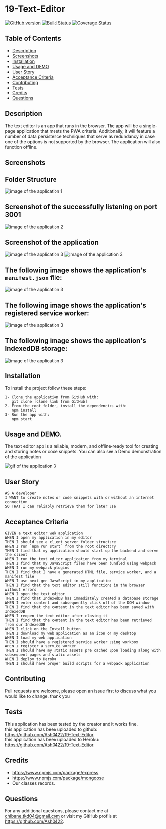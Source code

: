 # 19-Text-Editor
[![GitHub version](https://badge.fury.io/gh/yourusername%2Fyourrepo.svg)](https://badge.fury.io/gh/yourusername%2Fyourrepo)
[![Build Status](https://travis-ci.org/yourusername/yourrepo.svg?branch=master)](https://travis-ci.org/yourusername/yourrepo)
[![Coverage Status](https://coveralls.io/repos/github/Ash0422/18-Social-Network-API/badge.svg?branch=master)](https://coveralls.io/github/Ash0422/18-Social-Network-API?branch=master)

## Table of Contents

- [Description](#description)
- [Screenshots](#screenshots)
- [Installation](#installation)
- [Usage and DEMO](#usage-and-demogit)
- [User Story](#user-story)
- [Acceptance Criteria](#acceptance-criteria)
- [Contributing](#contributing)
- [Tests](#tests)
- [Credits](#credits)
- [Questions](#questions)

## Description

The text editor is an app that runs in the browser. 
The app will be a single-page application that meets the PWA criteria.
Additionally, it will feature a number of data persistence techniques that serve as redundancy in case one of the options is not supported by the browser. 
The application will also function offline.

## Screenshots
## Folder Structure <br>

![image of the application 1](./assets/images/Screenshot1.png)

## Screenshot of the successfully listening on port 3001

![image of the application 2](./assets/images/Screenshot2.png)

## Screenshot of the application

![image of the application 3](./assets/images/Screenshot3.png)
![image of the application 3](./assets/images/Screenshot4.png)

## The following image shows the application's `manifest.json` file:
![image of the application 3](./assets/images/Screenshot5.png)
## The following image shows the application's registered service worker:
![image of the application 3](./assets/images/Screenshot6.png)
## The following image shows the application's IndexedDB storage: 
![image of the application 3](./assets/images/Screenshot7.png)
## Installation
To install the project follow these steps:
```
1- Clone the application from GitHub with:
   git clone [clone link from GitHub]
2- From the root folder, install the dependencies with:
   npm install
3- Run the app with:
   npm start
```

## Usage and DEMO.

The text editor app is a reliable, modern, and offline-ready tool for creating and storing notes or code snippets.
You can also see a Demo demonstration of the application 

![gif of the application 3](./assets/images/gif.gif)

## User Story
```
AS A developer
I WANT to create notes or code snippets with or without an internet connection
SO THAT I can reliably retrieve them for later use
```
## Acceptance Criteria
```
GIVEN a text editor web application
WHEN I open my application in my editor
THEN I should see a client server folder structure
WHEN I run `npm run start` from the root directory
THEN I find that my application should start up the backend and serve the client
WHEN I run the text editor application from my terminal
THEN I find that my JavaScript files have been bundled using webpack
WHEN I run my webpack plugins
THEN I find that I have a generated HTML file, service worker, and a manifest file
WHEN I use next-gen JavaScript in my application
THEN I find that the text editor still functions in the browser without errors
WHEN I open the text editor
THEN I find that IndexedDB has immediately created a database storage
WHEN I enter content and subsequently click off of the DOM window
THEN I find that the content in the text editor has been saved with IndexedDB
WHEN I reopen the text editor after closing it
THEN I find that the content in the text editor has been retrieved from our IndexedDB
WHEN I click on the Install button
THEN I download my web application as an icon on my desktop
WHEN I load my web application
THEN I should have a registered service worker using workbox
WHEN I register a service worker
THEN I should have my static assets pre cached upon loading along with subsequent pages and static assets
WHEN I deploy to Heroku
THEN I should have proper build scripts for a webpack application
```
## Contributing
Pull requests are welcome, please open an issue first to discuss what you would like to change. thank you

## Tests
This application has been tested by the creator and it works fine.<br>
this application has been uploaded to github: https://github.com/Ash0422/19-Text-Editor <br>
this application has been uploaded to Heroku: https://github.com/Ash0422/19-Text-Editor

## Credits
- https://www.npmjs.com/package/express
- https://www.npmjs.com/package/mongoose
- Our classes records. 

## Questions
For any additional questions, please contact me at chibane.tkd04@gmail.com or visit my GitHub profile at https://github.com/Ash0422.


